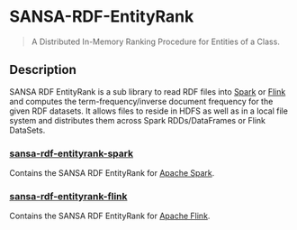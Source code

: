 # SANSA-RDF-EntityRank
> A Distributed In-Memory Ranking Procedure for Entities of a Class.

## Description
SANSA RDF EntityRank is a sub library to read RDF files into [Spark](https://spark.apache.org) or [Flink](https://flink.apache.org) and computes the term-frequency/inverse document frequency for the given RDF datasets. It allows files to reside in HDFS as well as in a local file system and distributes them across Spark RDDs/DataFrames or Flink DataSets.

### [sansa-rdf-entityrank-spark](https://github.com/SANSA-Stack/SANSA-RDF-EntityRank/tree/master/sansa-rdf-entityrank-spark)
Contains the SANSA RDF EntityRank for [Apache Spark](http://spark.apache.org/).

### [sansa-rdf-entityrank-flink](https://github.com/SANSA-Stack/SANSA-RDF-EntityRank/tree/master/sansa-entityrank-flink)
Contains the SANSA RDF EntityRank for [Apache Flink](http://flink.apache.org/).

